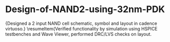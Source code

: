 # Design-of-NAND2-using-32nm-PDK
{Designed a 2 input NAND cell schematic, symbol and layout in cadence virtuoso.}              \resumeItem{Verified functionality by simulation using HSPICE testbenches and Wave Viewer, performed DRC/LVS checks on layout.
